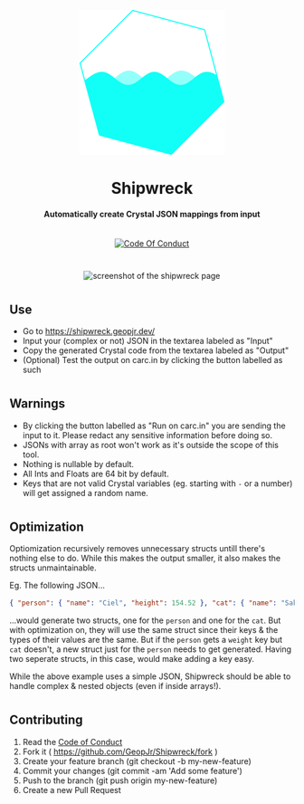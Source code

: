 <p align="center">
  <img width="256" alt="shipwreck logo" src="./static/favicon.svg" />
</p>
<h1 align="center">Shipwreck</h1>
<h4 align="center">Automatically create Crystal JSON mappings from input</h4>
<p align="center">
  <br />
    <a href="https://github.com/GeopJr/Shipwreck/blob/main/CODE_OF_CONDUCT.md"><img src="https://img.shields.io/badge/Contributor%20Covenant-v2.1-11fff6.svg?style=for-the-badge&labelColor=000000" alt="Code Of Conduct" /></a>
</p>

#

<p align="center">
    <img src="https://i.imgur.com/Ci8ZpkZ.png" alt="screenshot of the shipwreck page" width="768" />
</p>

#

## Use

- Go to https://shipwreck.geopjr.dev/
- Input your (complex or not) JSON in the textarea labeled as "Input"
- Copy the generated Crystal code from the textarea labeled as "Output"
- (Optional) Test the output on carc.in by clicking the button labelled as such

#

## Warnings

- By clicking the button labelled as "Run on carc.in" you are sending the input to it. Please redact any sensitive information before doing so.
- JSONs with array as root won't work as it's outside the scope of this tool.
- Nothing is nullable by default.
- All Ints and Floats are 64 bit by default.
- Keys that are not valid Crystal variables (eg. starting with `-` or a number) will get assigned a random name.

#

## Optimization

Optiomization recursively removes unnecessary structs untill there's nothing else to do. While this makes the output smaller, it also makes the structs unmaintainable.

Eg. The following JSON...

```json
{ "person": { "name": "Ciel", "height": 154.52 }, "cat": { "name": "Sakamoto", "height": 0.25 } }
```

...would generate two structs, one for the `person` and one for the `cat`. But with optimization on, they will use the same struct since their keys & the types of their values are the same. But if the `person` gets a `weight` key but `cat` doesn't, a new struct just for the `person` needs to get generated. Having two seperate structs, in this case, would make adding a key easy.

While the above example uses a simple JSON, Shipwreck should be able to handle complex & nested objects (even if inside arrays!).

#

## Contributing

1. Read the [Code of Conduct](https://github.com/GeopJr/Shipwreck/blob/main/CODE_OF_CONDUCT.md)
2. Fork it ( https://github.com/GeopJr/Shipwreck/fork )
3. Create your feature branch (git checkout -b my-new-feature)
4. Commit your changes (git commit -am 'Add some feature')
5. Push to the branch (git push origin my-new-feature)
6. Create a new Pull Request
